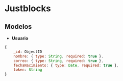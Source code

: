 # Justblocks

## Modelos

- **Usuario**
```javascript
{
	_id: ObjectID 
	nombre: { type: String, required: true },
	correo: { type: String, required: true },
	fechaNacimiento: { type: Date, required: true },
	token: String
}
```